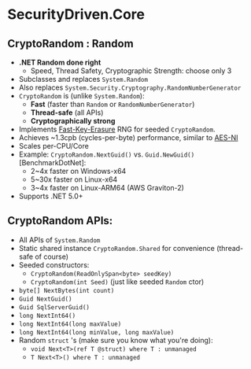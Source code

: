 # SecurityDriven.Core

## **CryptoRandom** : Random

* **.NET Random done right**
	* Speed, Thread Safety, Cryptographic Strength: choose only 3
* Subclasses and replaces `System.Random`
* Also replaces `System.Security.Cryptography.RandomNumberGenerator`
* `CryptoRandom` is (unlike `System.Random`):
	* **Fast** (faster than `Random` or `RandomNumberGenerator`)
	* **Thread-safe** (all APIs)
	* **Cryptographically strong** 
* Implements [Fast-Key-Erasure](https://blog.cr.yp.to/20170723-random.html) RNG for seeded `CryptoRandom`.
* Achieves ~1.3cpb (cycles-per-byte) performance, similar to [AES-NI](https://en.wikipedia.org/wiki/AES_instruction_set)
* Scales per-CPU/Core
* Example: `CryptoRandom.NextGuid()` vs. `Guid.NewGuid()` [BenchmarkDotNet]:
	* 2~4x faster on Windows-x64
	* 5~30x faster on Linux-x64
	* 3~4x faster on Linux-ARM64 (AWS Graviton-2)
* Supports .NET 5.0+

## **CryptoRandom APIs**:
* All APIs of `System.Random`
* Static shared instance `CryptoRandom.Shared` for convenience (thread-safe of course)
* Seeded constructors:
	* `CryptoRandom(ReadOnlySpan<byte> seedKey)`
	* `CryptoRandom(int Seed)` (just like seeded `Random` ctor)
* `byte[] NextBytes(int count)`
* `Guid NextGuid()`
* `Guid SqlServerGuid()`
* `long NextInt64()`
* `long NextInt64(long maxValue)`
* `long NextInt64(long minValue, long maxValue)`
* Random `struct` 's (make sure you know what you're doing):
	* `void Next<T>(ref T @struct) where T : unmanaged`
	* `T Next<T>() where T : unmanaged`
